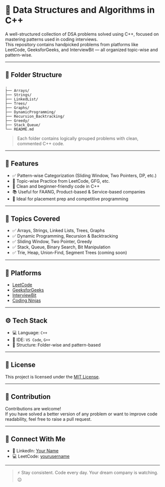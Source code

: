 
# 🚀 Data Structures and Algorithms in C++

A well-structured collection of DSA problems solved using C++, focused on mastering patterns used in coding interviews.  
This repository contains handpicked problems from platforms like LeetCode, GeeksforGeeks, and InterviewBit — all organized topic-wise and pattern-wise.

---

## 📁 Folder Structure

```
.
├── Arrays/
├── Strings/
├── LinkedList/
├── Trees/
├── Graphs/
├── DynamicProgramming/
├── Recursion_Backtracking/
├── Greedy/
├── Stack_Queue/
└── README.md
```

> Each folder contains logically grouped problems with clean, commented C++ code.

---

## 🧠 Features

- ✅ Pattern-wise Categorization (Sliding Window, Two Pointers, DP, etc.)
- 🧩 Topic-wise Practice from LeetCode, GFG, etc.
- 📌 Clean and beginner-friendly code in C++
- 📚 Useful for FAANG, Product-based & Service-based companies
- 🚀 Ideal for placement prep and competitive programming

---

## 📌 Topics Covered

- ✅ Arrays, Strings, Linked Lists, Trees, Graphs
- ✅ Dynamic Programming, Recursion & Backtracking
- ✅ Sliding Window, Two Pointer, Greedy
- ✅ Stack, Queue, Binary Search, Bit Manipulation
- ✅ Trie, Heap, Union-Find, Segment Trees (coming soon)

---

## 📎 Platforms

- [LeetCode](https://leetcode.com/)
- [GeeksforGeeks](https://www.geeksforgeeks.org/)
- [InterviewBit](https://www.interviewbit.com/)
- [Coding Ninjas](https://www.codingninjas.com/)

---

## ⚙️ Tech Stack

- 💻 Language: `C++`
- 🧪 IDE: `VS Code`, `G++`
- 📂 Structure: Folder-wise and pattern-based

---

## 📜 License

This project is licensed under the [MIT License](LICENSE).

---

## 🙌 Contribution

Contributions are welcome!  
If you have solved a better version of any problem or want to improve code readability, feel free to raise a pull request.

---

## 💬 Connect With Me


- 💼 LinkedIn: [Your Name](https://linkedin.com/in/chandra-prakash-rai)
- 💻 LeetCode: [yourusername](https://leetcode.com/u/Chandra158/)

---

> ⚡ Stay consistent. Code every day. Your dream company is watching. 😉
